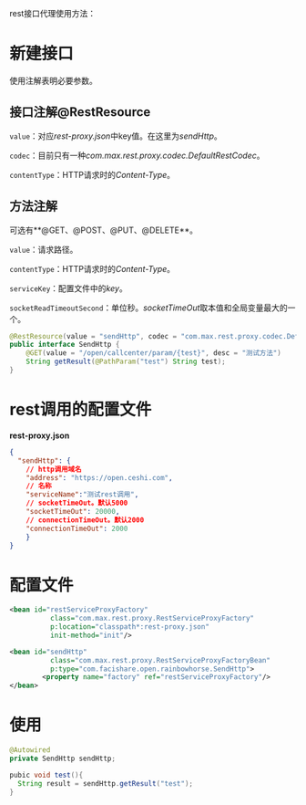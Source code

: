 rest接口代理使用方法：
# 新建接口

使用注解表明必要参数。

## 接口注解@RestResource

`value`：对应*rest-proxy.json*中key值。在这里为*sendHttp*。

`codec`：目前只有一种*com.max.rest.proxy.codec.DefaultRestCodec*。

`contentType`：HTTP请求时的*Content-Type*。

## 方法注解

可选有**@GET、@POST、@PUT、@DELETE**。

`value`：请求路径。

`contentType`：HTTP请求时的*Content-Type*。

`serviceKey`：配置文件中的*key*。

`socketReadTimeoutSecond`：单位秒。*socketTimeOut*取本值和全局变量最大的一个。

```java
@RestResource(value = "sendHttp", codec = "com.max.rest.proxy.codec.DefaultRestCodec", contentType = "application/json")
public interface SendHttp {
    @GET(value = "/open/callcenter/param/{test}", desc = "测试方法")
    String getResult(@PathParam("test") String test);
}
```

# rest调用的配置文件

**rest-proxy.json**

```json
{
  "sendHttp": {
    // http调用域名
    "address": "https://open.ceshi.com",
    // 名称
    "serviceName":"测试rest调用",
    // socketTimeOut。默认5000
    "socketTimeOut": 20000,
    // connectionTimeOut。默认2000
    "connectionTimeOut": 2000
 	}
}
```

# 配置文件

```xml
<bean id="restServiceProxyFactory"
          class="com.max.rest.proxy.RestServiceProxyFactory"
          p:location="classpath*:rest-proxy.json"
          init-method="init"/>

<bean id="sendHttp"
          class="com.max.rest.proxy.RestServiceProxyFactoryBean"
          p:type="com.facishare.open.rainbowhorse.SendHttp">
        <property name="factory" ref="restServiceProxyFactory"/>
</bean>
```

# 使用

```java
@Autowired
private SendHttp sendHttp;

pubic void test(){
  String result = sendHttp.getResult("test");
}
```

